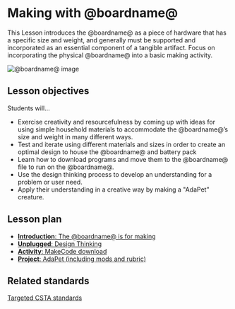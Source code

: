 # Making with @boardname@

This Lesson introduces the @boardname@ as a piece of hardware that has a specific size and weight, and generally must be supported and incorporated as an essential component of a tangible artifact. Focus on incorporating the physical @boardname@ into a basic making activity.

![@boardname@ image](https://cdn-shop.adafruit.com/970x728/3333-04.jpg)

## Lesson objectives

Students will...

* Exercise creativity and resourcefulness by coming up with ideas for using simple household materials to accommodate the @boardname@’s size and weight in many different ways.
* Test and iterate using different materials and sizes in order to create an optimal design to house the @boardname@ and battery pack
* Learn how to download programs and move them to the @boardname@ file to run on the @boardname@.
* Use the design thinking process to develop an understanding for a problem or user need.
* Apply their understanding in a creative way by making a "AdaPet” creature. 

## Lesson plan

* [**Introduction**: The @boardname@ is for making](/courses/csintro/making/introduction)
* [**Unplugged**: Design Thinking](/courses/csintro/making/unplugged)
* [**Activity**: MakeCode download](/courses/csintro/making/activity)
* [**Project**: AdaPet (including mods and rubric)](/courses/csintro/making/project)

## Related standards

[Targeted CSTA standards](/courses/csintro/making/standards)